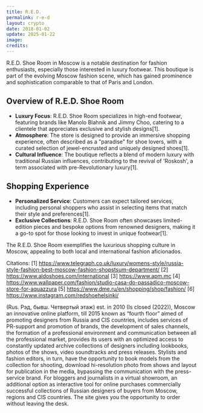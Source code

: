 ```yaml
---
title: R.E.D.
permalink: r-e-d
layout: crypto
date: 2018-01-02
update: 2025-01-22
image:
credits:
---
```


R.E.D. Shoe Room in Moscow is a notable destination for fashion enthusiasts, especially those interested in luxury footwear. This boutique is part of the evolving Moscow fashion scene, which has gained prominence and sophistication comparable to that of Paris and London.

## Overview of R.E.D. Shoe Room

- **Luxury Focus**: R.E.D. Shoe Room specializes in high-end footwear, featuring brands like Manolo Blahnik and Jimmy Choo, catering to a clientele that appreciates exclusive and stylish designs[1].
- **Atmosphere**: The store is designed to provide an immersive shopping experience, often described as a "paradise" for shoe lovers, with a curated selection of jewel-encrusted and uniquely designed shoes[1].
- **Cultural Influence**: The boutique reflects a blend of modern luxury with traditional Russian influences, contributing to the revival of 'Roskosh', a term associated with pre-Revolutionary luxury[1].

## Shopping Experience

- **Personalized Service**: Customers can expect tailored services, including personal shoppers who assist in selecting items that match their style and preferences[1].
- **Exclusive Collections**: R.E.D. Shoe Room often showcases limited-edition pieces and bespoke options from renowned designers, making it a go-to spot for those looking to invest in unique footwear[1].

The R.E.D. Shoe Room exemplifies the luxurious shopping culture in Moscow, appealing to both local and international fashion aficionados.

Citations:
[1] https://www.telegraph.co.uk/luxury/womens-style/russia-style-fashion-best-moscow-fashion-shopstsum-department/
[2] https://www.aldoshoes.com/international
[3] https://www.apm.mc
[4] https://www.wallpaper.com/fashion/studio-casa-do-passadico-moscow-store-for-aquazzura
[5] https://www.dme.ru/en/shopping/shop/fashion/
[6] https://www.instagram.com/redshoehelsinki/

(Rus. Рэд, бывш. Четвертый этаж) est. in 2010 (Is closed (2022)), Moscow an innovative online platform, till 2015 known as “fourth floor” aimed of promoting designers from Russia and CIS countries, includes services of PR-support and promotion of brands, the development of sales channels, the formation of a professional environment and communication between all the professional market, provides its users with an optimized access to constantly updated archive collections of designers including lookbooks, photos of the shows, video soundtracks and press releases. Stylists and fashion editors, in turn, have the opportunity to book models from the collection for shooting, download hi-resolution photo from shows and layout for publication in the media, bypassing the communication with the press-service brand. For bloggers and journalists in a virtual showroom, an additional option as interactive tool for online purchases commercially successful collections of Russian designers of buyers from Moscow, regions and CIS countries. The site gives you the opportunity to order without leaving the desk.

